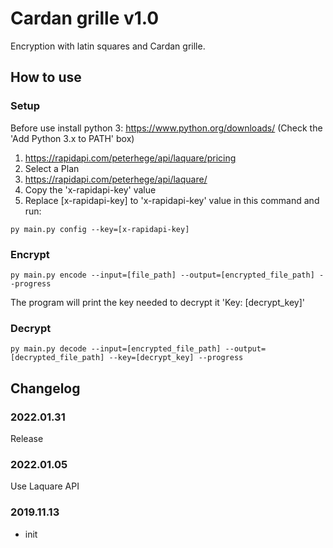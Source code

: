 # Cardan grille v1.0

Encryption with latin squares and Cardan grille.

## How to use

### Setup

Before use install python 3: https://www.python.org/downloads/
(Check the 'Add Python 3.x to PATH' box)

1. https://rapidapi.com/peterhege/api/laquare/pricing
2. Select a Plan
3. https://rapidapi.com/peterhege/api/laquare/
4. Copy the 'x-rapidapi-key' value
5. Replace [x-rapidapi-key] to 'x-rapidapi-key' value in this command and run:

`py main.py config --key=[x-rapidapi-key]`

### Encrypt

`py main.py encode --input=[file_path] --output=[encrypted_file_path] --progress`

The program will print the key needed to decrypt it 'Key: [decrypt_key]'

### Decrypt

`py main.py decode --input=[encrypted_file_path] --output=[decrypted_file_path] --key=[decrypt_key] --progress`

## Changelog

### 2022.01.31

Release

### 2022.01.05

Use Laquare API

### 2019.11.13

- init